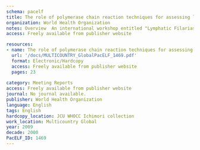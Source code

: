 ```yaml
---
schema: pacelf
title: The role of polymerase chain reaction techniques for assessing lymphatic filariasis transmission
organization: World Health Organization
notes: Overview  An international workshop entitled "Lymphatic Filariasis  Use of PCR in Monitoring Transmission" was held on 7-10 November 2006. The purpose of the meeting was to discuss and standardize the use of PCR as a tool for monitoting the success or failure of mass drug distribution (MDA) programmes and to aid in determining when MDA prgrammes can be terminated.
access: Freely available from publisher website

resources:
- name: The role of polymerase chain reaction techniques for assessing lymphatic filariasis transmission
  url: '/docs/MULTICOUNTRY_GlobalPacELF_1469.pdf'
  format: Electronic/Hardcopy
  access: Freely available from publisher website
  pages: 23
 
category: Meeting Reports
access: Freely available from publisher website
journal: No journal available.
publisher: World Health Organization
language: English 
tags: English 
hardcopy_location: JCU WHOCC Ichimori collection
work_location: Multicountry Global
year: 2009
decade: 2000
PacELF_ID: 1469
---
```

